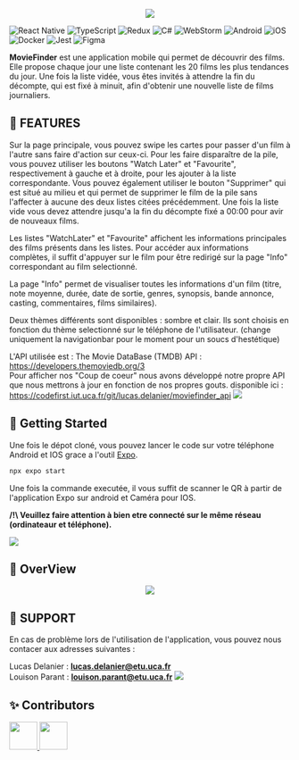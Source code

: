  
  
<p align="center">
  <img src="https://codefirst.iut.uca.fr/git/lucas.delanier/MovieFinder/raw/branch/master/Documentation/banner_image.png  "  />
</p>

![React Native](https://img.shields.io/badge/react_native-%2320232a.svg?style=for-the-badge&logo=react&logoColor=%2361DAFB)
![TypeScript](https://img.shields.io/badge/typescript-%23007ACC.svg?style=for-the-badge&logo=typescript&logoColor=white)
![Redux](https://img.shields.io/badge/redux-%23593d88.svg?style=for-the-badge&logo=redux&logoColor=white)
![C#](https://img.shields.io/badge/c%23-%23239120.svg?style=for-the-badge&logo=c-sharp&logoColor=white)
![WebStorm](https://img.shields.io/badge/webstorm-143?style=for-the-badge&logo=webstorm&logoColor=white&color=black)
![Android](https://img.shields.io/badge/Android-3DDC84?style=for-the-badge&logo=android&logoColor=white)
![iOS](https://img.shields.io/badge/iOS-000000?style=for-the-badge&logo=ios&logoColor=white)
![Docker](https://img.shields.io/badge/Docker-2496ED.svg?style=for-the-badge&logo=Docker&logoColor=white)
![Jest](https://img.shields.io/badge/Jest-C21325.svg?style=for-the-badge&logo=Jest&logoColor=white)
![Figma](https://img.shields.io/badge/figma-%23F24E1E.svg?style=for-the-badge&logo=figma&logoColor=white)

**MovieFinder** est une application mobile qui permet de découvrir des films. Elle propose chaque jour une liste contenant les 20 films les plus tendances du jour. Une fois la liste vidée, vous êtes invités à attendre la fin du décompte, qui est fixé à minuit, afin d'obtenir une nouvelle liste de films journaliers.

## :floppy_disk: FEATURES

Sur la page principale, vous pouvez swipe les cartes pour passer d'un film à l'autre sans faire d'action sur ceux-ci. Pour les faire disparaître de la pile, vous pouvez utiliser les boutons "Watch Later" et "Favourite", respectivement à gauche et à droite, pour les ajouter à la liste correspondante. Vous pouvez également utiliser le bouton "Supprimer" qui est situé au milieu et qui permet de supprimer le film de la pile sans l'affecter à aucune des deux listes citées précédemment. Une fois la liste vide vous devez attendre jusqu'a la fin du décompte fixé a 00:00 pour avir de nouveaux films.

Les listes "WatchLater" et "Favourite" affichent les informations principales des films présents dans les listes. Pour accéder aux informations complètes, il suffit d'appuyer sur le film pour être redirigé sur la page "Info" correspondant au film selectionné.

La page "Info" permet de visualiser toutes les informations d'un film (titre, note moyenne, durée, date de sortie, genres, synopsis, bande annonce, casting, commentaires, films similaires).

Deux thèmes différents sont disponibles : sombre et clair. Ils sont choisis en fonction du thème selectionné sur le téléphone de l'utilisateur. (change uniquement la navigationbar pour le moment pour un soucs d'hestétique)

L'API utilisée est : The Movie DataBase (TMDB) API : https://developers.themoviedb.org/3</br>
Pour afficher nos "Coup de coeur" nous avons développé notre propre API que nous mettrons à jour en fonction de nos propres gouts. disponible ici : https://codefirst.iut.uca.fr/git/lucas.delanier/moviefinder_api
![](https://raw.githubusercontent.com/andreasbm/readme/master/assets/lines/rainbow.png)

## :dizzy: Getting Started

Une fois le dépot cloné, vous pouvez lancer le code sur votre téléphone Android et IOS grace a l'outil [Expo](https://docs.expo.dev/get-started/installation/).

```bash
npx expo start
```
Une fois la commande executée, il vous suffit de scanner le QR à partir de l'application Expo sur android et Caméra pour IOS.</br>

**/!\ Veuillez faire attention à bien etre connecté sur le même réseau (ordinateaur et téléphone).**

![](https://raw.githubusercontent.com/andreasbm/readme/master/assets/lines/rainbow.png)

## :gift: OverView

<p align="center">
  <img src="https://codefirst.iut.uca.fr/git/lucas.delanier/MovieFinder/raw/branch/master/Documentation/exemplebackground.png"  />
</p>

## :wrench: SUPPORT
En cas de problème lors de l'utilisation de l'application, vous pouvez nous contacer aux adresses suivantes :


Lucas Delanier : **lucas.delanier@etu.uca.fr** </br>
Louison Parant : **louison.parant@etu.uca.fr** 
![](https://raw.githubusercontent.com/andreasbm/readme/master/assets/lines/rainbow.png)

## ✨ Contributors 

<a href = "https://codefirst.iut.uca.fr/git/lucas.delanier">
<img src ="https://codefirst.iut.uca.fr/git/avatars/6a3835d734392fccff3949f7c82a63b9?size=870" height="50px">
</a>
<a href = "https://codefirst.iut.uca.fr/git/louison.parant">
<img src ="https://codefirst.iut.uca.fr/git/avatars/b337a607f680a2d9af25eb09ea457be9?size=870" height="50px">
</a>





                                                        